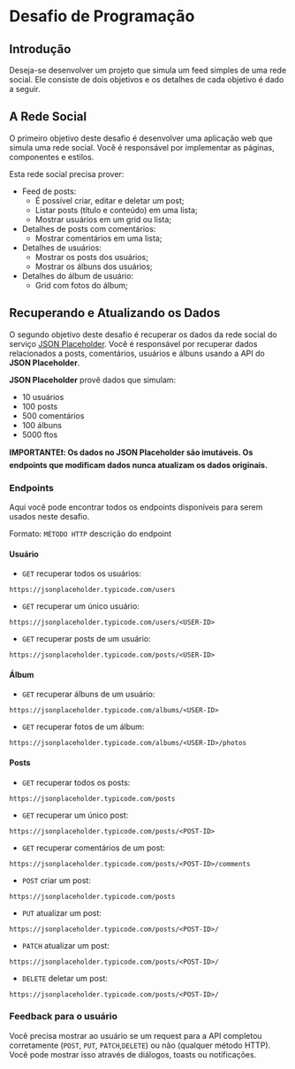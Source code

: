 # Desafio de Programação

## Introdução

Deseja-se desenvolver um projeto que simula um feed simples de uma rede social. Ele consiste de dois objetivos e os detalhes de cada objetivo é dado a seguir.

## A Rede Social

O primeiro objetivo deste desafio é desenvolver uma aplicação web que simula uma rede social. Você é responsável por implementar as páginas, componentes e estilos.

Esta rede social precisa prover:
- Feed de posts:
  - É possível criar, editar e deletar um post;
  - Listar posts (título e conteúdo) em uma lista;
  - Mostrar usuários em um grid ou lista;
- Detalhes de posts com comentários:
  - Mostrar comentários em uma lista;
- Detalhes de usuários:
  - Mostrar os posts dos usuários;
  - Mostrar os álbuns dos usuários;
- Detalhes do álbum de usuário:
  - Grid com fotos do álbum;

## Recuperando e Atualizando os Dados

O segundo objetivo deste desafio é recuperar os dados da rede social do serviço [JSON Placeholder](https://jsonplaceholder.typicode.com/guide/). Você é responsável por recuperar dados relacionados a posts, comentários, usuários e álbuns usando a API do **JSON Placeholder**.

**JSON Placeholder** provê dados que simulam:
- 10 usuários
- 100 posts
- 500 comentários
- 100 álbuns
- 5000 ftos

**IMPORTANTE❗: Os dados no JSON Placeholder são imutáveis. Os endpoints que modificam dados nunca atualizam os dados originais.**

### Endpoints

Aqui você pode encontrar todos os endpoints disponíveis para serem usados neste desafio.

Formato: `MÉTODO HTTP` descrição do endpoint

#### Usuário

- `GET` recuperar todos os usuários:
```
https://jsonplaceholder.typicode.com/users
```
- `GET` recuperar um único usuário:
```
https://jsonplaceholder.typicode.com/users/<USER-ID>
```
- `GET` recuperar posts de um usuário:
```
https://jsonplaceholder.typicode.com/posts/<USER-ID>

```

#### Álbum
- `GET` recuperar álbuns de um usuário:
```
https://jsonplaceholder.typicode.com/albums/<USER-ID>
```
- `GET` recuperar fotos de um álbum:
```
https://jsonplaceholder.typicode.com/albums/<USER-ID>/photos
```

#### Posts

- `GET` recuperar todos os posts:
```
https://jsonplaceholder.typicode.com/posts
```

- `GET` recuperar um único post:
```
https://jsonplaceholder.typicode.com/posts/<POST-ID>
```
- `GET` recuperar comentários de um post:
```
https://jsonplaceholder.typicode.com/posts/<POST-ID>/comments
```
- `POST` criar um post:
```
https://jsonplaceholder.typicode.com/posts
```
- `PUT` atualizar um post:
```
https://jsonplaceholder.typicode.com/posts/<POST-ID>/
```
- `PATCH` atualizar um post:
```
https://jsonplaceholder.typicode.com/posts/<POST-ID>/
```

- `DELETE` deletar um post:
```
https://jsonplaceholder.typicode.com/posts/<POST-ID>/
```

### Feedback para o usuário

Você precisa mostrar ao usuário se um request para a API completou corretamente (`POST`, `PUT`, `PATCH`,`DELETE`) ou não (qualquer método HTTP). Você pode mostrar isso através de diálogos, toasts ou notificações.
